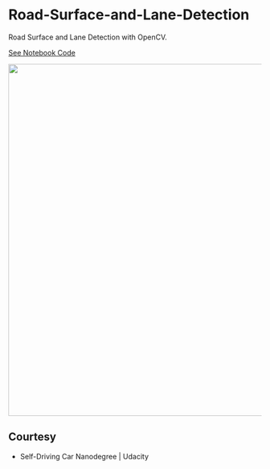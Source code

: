 # Road-Surface-and-Lane-Detection
Road Surface and Lane Detection with OpenCV.

[See Notebook Code](http://nbviewer.jupyter.org/github/rezwanulhaquerezwan/Road-Surface-and-Lane-Detection/blob/master/Road_Surface_and_Lane_Detection.ipynb)

<img src="https://s17.aconvert.com/convert/p3r68-cdx67/6n1lp-gniqz.gif" width="900" height="700" />


## Courtesy
  - Self-Driving Car Nanodegree | Udacity
